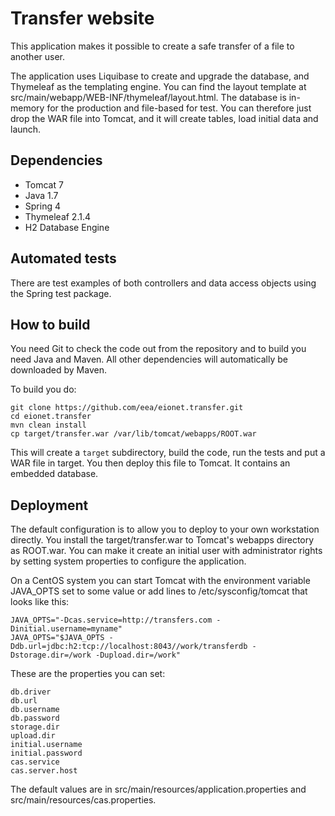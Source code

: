 Transfer website
================

This application makes it possible to create a safe transfer of a file to another user.

The application uses Liquibase to create and upgrade the database, and Thymeleaf as the templating engine.
You can find the layout template at src/main/webapp/WEB-INF/thymeleaf/layout.html. The database is in-memory
for the production and file-based for test. You can therefore just drop the WAR file into Tomcat, and it will
create tables, load initial data and launch.

Dependencies
------------
* Tomcat 7
* Java 1.7
* Spring 4
* Thymeleaf 2.1.4
* H2 Database Engine

Automated tests
---------------
There are test examples of both controllers and data access objects using the Spring test package.

How to build
------------
You need Git to check the code out from the repository and to build you need Java and Maven. All other dependencies will automatically be downloaded by Maven.

To build you do:
```
git clone https://github.com/eea/eionet.transfer.git
cd eionet.transfer
mvn clean install
cp target/transfer.war /var/lib/tomcat/webapps/ROOT.war
```

This will create a `target` subdirectory, build the code, run the tests and put a WAR file in target. You then deploy this file to Tomcat. It contains an embedded database.

Deployment
----------
The default configuration is to allow you to deploy to your own workstation directly. You install the target/transfer.war to Tomcat's webapps directory as ROOT.war. You can make it create an initial user with administrator rights by setting system properties to configure the application.

On a CentOS system you can start Tomcat with the environment variable JAVA_OPTS set to some value or add lines to /etc/sysconfig/tomcat that looks like this:
```
JAVA_OPTS="-Dcas.service=http://transfers.com -Dinitial.username=myname"
JAVA_OPTS="$JAVA_OPTS -Ddb.url=jdbc:h2:tcp://localhost:8043//work/transferdb -Dstorage.dir=/work -Dupload.dir=/work"
```
These are the properties you can set:
```
db.driver
db.url
db.username
db.password
storage.dir
upload.dir
initial.username
initial.password
cas.service
cas.server.host
```
The default values are in src/main/resources/application.properties and src/main/resources/cas.properties.


